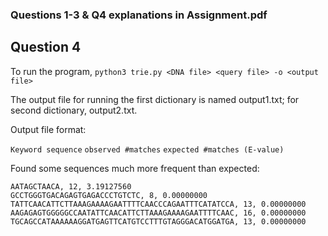 ### Questions 1-3 & Q4 explanations in Assignment.pdf
## Question 4
To run the program, 
`python3 trie.py <DNA file> <query file> -o <output file>`

The output file for running the first dictionary is named output1.txt; for second dictionary, output2.txt. 

Output file format:

`Keyword sequence`	`observed #matches`	`expected #matches (E-value)`



Found some sequences much more frequent than expected:
```
AATAGCTAACA, 12, 3.19127560
GCCTGGGTGACAGAGTGAGACCCTGTCTC, 8, 0.00000000
TATTCAACATTCTTAAAGAAAAGAATTTTCAACCCAGAATTTCATATCCA, 13, 0.00000000
AAGAGAGTGGGGGCCAATATTCAACATTCTTAAAGAAAAGAATTTTCAAC, 16, 0.00000000
TGCAGCCATAAAAAAGGATGAGTTCATGTCCTTTGTAGGGACATGGATGA, 13, 0.00000000
```
